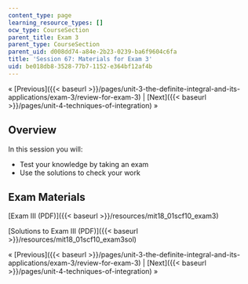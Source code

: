 ```yaml
---
content_type: page
learning_resource_types: []
ocw_type: CourseSection
parent_title: Exam 3
parent_type: CourseSection
parent_uid: d008dd74-a84e-2b23-0239-ba6f9604c6fa
title: 'Session 67: Materials for Exam 3'
uid: be018db8-3528-77b7-1152-e364bf12af4b
---
```


« [Previous]({{< baseurl >}}/pages/unit-3-the-definite-integral-and-its-applications/exam-3/review-for-exam-3) | [Next]({{< baseurl >}}/pages/unit-4-techniques-of-integration) »

Overview
--------

In this session you will:

*   Test your knowledge by taking an exam
*   Use the solutions to check your work

Exam Materials
--------------

[Exam III (PDF)]({{< baseurl >}}/resources/mit18_01scf10_exam3)

[Solutions to Exam III (PDF)]({{< baseurl >}}/resources/mit18_01scf10_exam3sol)

« [Previous]({{< baseurl >}}/pages/unit-3-the-definite-integral-and-its-applications/exam-3/review-for-exam-3) | [Next]({{< baseurl >}}/pages/unit-4-techniques-of-integration) »